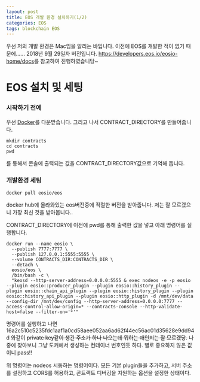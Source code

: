 ```yaml
---
layout: post
title: EOS 개발 환경 설치하기(1/2)
categories: EOS
tags: blockchain EOS
---
```


우선 저의 개발 환경은 Mac임을 알리는 바입니다.
이전에 EOS를 개발한 적이 없기 때문에......
2018년 9월 29일자 버전입니다.
<https://developers.eos.io/eosio-home/docs>를 참고하여 진행하였습니당~

EOS 설치 및 세팅
===

### 시작하기 전에
우선 [Docker](https://www.docker.com/get-started)를 다운받습니다.
그리고 나서 CONTRACT_DIRECTORY를 만들어줍니다.
```
mkdir contracts
cd contracts
pwd
```
를 통해서 콘솔에 출력되는 값을 CONTRACT_DIRECTORY값으로 기억해 둡니다.

### 개발환경 세팅
```
docker pull eosio/eos
```
docker hub에 올라와있는 eos버전중에 적절한 버전을 받아줍니다.
저는 잘 모르겠으니 가장 최신 것을 받아봅니다..

CONTRACT_DIRECTORY에 이전에 pwd를 통해 출력한 값을 넣고 아래 명령어를 실행합니다.
```
docker run --name eosio \
  --publish 7777:7777 \
  --publish 127.0.0.1:5555:5555 \
  --volume CONTRACTS_DIR:CONTRACTS_DIR \
  --detach \
  eosio/eos \
  /bin/bash -c \
  "keosd --http-server-address=0.0.0.0:5555 & exec nodeos -e -p eosio --plugin eosio::producer_plugin --plugin eosio::history_plugin --plugin eosio::chain_api_plugin --plugin eosio::history_plugin --plugin eosio::history_api_plugin --plugin eosio::http_plugin -d /mnt/dev/data --config-dir /mnt/dev/config --http-server-address=0.0.0.0:7777 --access-control-allow-origin=* --contracts-console --http-validate-host=false --filter-on='*'"
```
명령어를 실행하고 나면 
16a2c510c5235fdc1aaf1a0cd58aee052aa6ad62f44ec56ac01d35628e9dd94d 와같이 ~~private key같이 생긴 주소가 하나 나오는데 뭐하는 애인지는 잘 모르겠당.~~ 나중에 찾아보니 그냥 도커에서 생성하는 컨테이너 번호인듯 하다. 별로 중요하지 않은 값이니 pass!!

위 명령어는 nodeos 시동하는 명령어이다. 모든 기본 plugin들을 추가하고, 서버 주소를 설정하고 CORS를 허용하고, 콘트랙트 디버깅을 지원하는 옵션을 설정한 상태이다.


